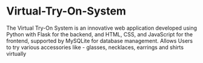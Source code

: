 # Virtual-Try-On-System
The Virtual Try-On System is an innovative web application developed using Python with Flask for the backend, and HTML, CSS, and JavaScript for the frontend, supported by MySQLite for database management. Allows Users to try various accessories like - glasses, necklaces, earrings and shirts virtually
